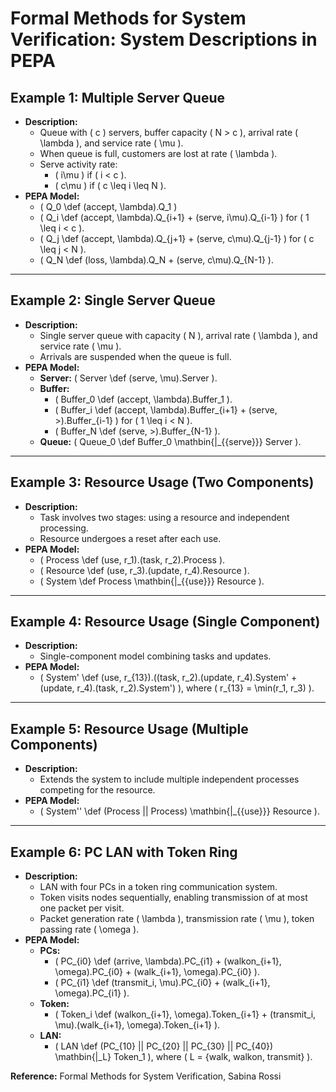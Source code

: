 # Formal Methods for System Verification: System Descriptions in PEPA

## Example 1: Multiple Server Queue
- **Description:**
  - Queue with \( c \) servers, buffer capacity \( N > c \), arrival rate \( \lambda \), and service rate \( \mu \).
  - When queue is full, customers are lost at rate \( \lambda \).
  - Serve activity rate:
    - \( i\mu \) if \( i < c \).
    - \( c\mu \) if \( c \leq i \leq N \).
- **PEPA Model:**
  - \( Q_0 \def (accept, \lambda).Q_1 \)
  - \( Q_i \def (accept, \lambda).Q_{i+1} + (serve, i\mu).Q_{i-1} \) for \( 1 \leq i < c \).
  - \( Q_j \def (accept, \lambda).Q_{j+1} + (serve, c\mu).Q_{j-1} \) for \( c \leq j < N \).
  - \( Q_N \def (loss, \lambda).Q_N + (serve, c\mu).Q_{N-1} \).

---

## Example 2: Single Server Queue
- **Description:**
  - Single server queue with capacity \( N \), arrival rate \( \lambda \), and service rate \( \mu \).
  - Arrivals are suspended when the queue is full.
- **PEPA Model:**
  - **Server:** \( Server \def (serve, \mu).Server \).
  - **Buffer:**
    - \( Buffer_0 \def (accept, \lambda).Buffer_1 \).
    - \( Buffer_i \def (accept, \lambda).Buffer_{i+1} + (serve, >).Buffer_{i-1} \) for \( 1 \leq i < N \).
    - \( Buffer_N \def (serve, >).Buffer_{N-1} \).
  - **Queue:** \( Queue_0 \def Buffer_0 \mathbin{\|_{\{serve\}}} Server \).

---

## Example 3: Resource Usage (Two Components)
- **Description:**
  - Task involves two stages: using a resource and independent processing.
  - Resource undergoes a reset after each use.
- **PEPA Model:**
  - \( Process \def (use, r_1).(task, r_2).Process \).
  - \( Resource \def (use, r_3).(update, r_4).Resource \).
  - \( System \def Process \mathbin{\|_{\{use\}}} Resource \).

---

## Example 4: Resource Usage (Single Component)
- **Description:**
  - Single-component model combining tasks and updates.
- **PEPA Model:**
  - \( System' \def (use, r_{13}).((task, r_2).(update, r_4).System' + (update, r_4).(task, r_2).System') \),
    where \( r_{13} = \min(r_1, r_3) \).

---

## Example 5: Resource Usage (Multiple Components)
- **Description:**
  - Extends the system to include multiple independent processes competing for the resource.
- **PEPA Model:**
  - \( System'' \def (Process || Process) \mathbin{\|_{\{use\}}} Resource \).

---

## Example 6: PC LAN with Token Ring
- **Description:**
  - LAN with four PCs in a token ring communication system.
  - Token visits nodes sequentially, enabling transmission of at most one packet per visit.
  - Packet generation rate \( \lambda \), transmission rate \( \mu \), token passing rate \( \omega \).
- **PEPA Model:**
  - **PCs:**
    - \( PC_{i0} \def (arrive, \lambda).PC_{i1} + (walkon_{i+1}, \omega).PC_{i0} + (walk_{i+1}, \omega).PC_{i0} \).
    - \( PC_{i1} \def (transmit_i, \mu).PC_{i0} + (walk_{i+1}, \omega).PC_{i1} \).
  - **Token:**
    - \( Token_i \def (walkon_{i+1}, \omega).Token_{i+1} + (transmit_i, \mu).(walk_{i+1}, \omega).Token_{i+1} \).
  - **LAN:**
    - \( LAN \def (PC_{10} || PC_{20} || PC_{30} || PC_{40}) \mathbin{\|_L} Token_1 \),
      where \( L = \{walk, walkon, transmit\} \).

**Reference:** Formal Methods for System Verification, Sabina Rossi
